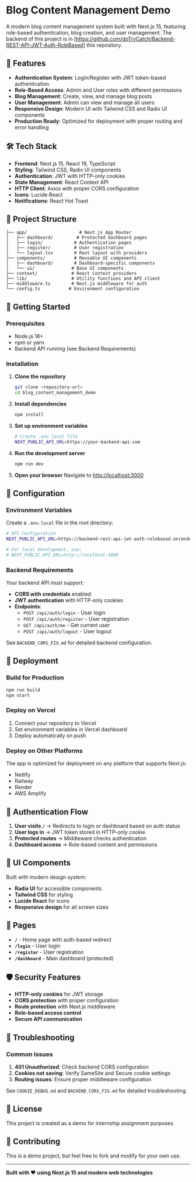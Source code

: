# Blog Content Management Demo

A modern blog content management system built with Next.js 15, featuring role-based authentication, blog creation, and user management.
The backend of this project is in [https://github.com/doTryCatch/Backend-REST-API-JWT-Auth-RoleBased] this repository.
## 🚀 Features

- **Authentication System**: Login/Register with JWT token-based authentication
- **Role-Based Access**: Admin and User roles with different permissions
- **Blog Management**: Create, view, and manage blog posts
- **User Management**: Admin can view and manage all users
- **Responsive Design**: Modern UI with Tailwind CSS and Radix UI components
- **Production Ready**: Optimized for deployment with proper routing and error handling

## 🛠️ Tech Stack

- **Frontend**: Next.js 15, React 19, TypeScript
- **Styling**: Tailwind CSS, Radix UI components
- **Authentication**: JWT with HTTP-only cookies
- **State Management**: React Context API
- **HTTP Client**: Axios with proper CORS configuration
- **Icons**: Lucide React
- **Notifications**: React Hot Toast

## 📁 Project Structure

```
├── app/                    # Next.js App Router
│   ├── dashboard/         # Protected dashboard pages
│   ├── login/            # Authentication pages
│   ├── register/         # User registration
│   └── layout.tsx        # Root layout with providers
├── components/           # Reusable UI components
│   ├── dashboard/        # Dashboard-specific components
│   └── ui/              # Base UI components
├── context/             # React Context providers
├── lib/                 # Utility functions and API client
├── middleware.ts        # Next.js middleware for auth
└── config.ts           # Environment configuration
```

## 🚀 Getting Started

### Prerequisites

- Node.js 18+ 
- npm or yarn
- Backend API running (see Backend Requirements)

### Installation

1. **Clone the repository**
   ```bash
   git clone <repository-url>
   cd blog_content_management_demo
   ```

2. **Install dependencies**
   ```bash
   npm install
   ```

3. **Set up environment variables**
   ```bash
   # Create .env.local file
   NEXT_PUBLIC_API_URL=https://your-backend-api.com
   ```

4. **Run the development server**
   ```bash
   npm run dev
   ```

5. **Open your browser**
   Navigate to [http://localhost:3000](http://localhost:3000)

## 🔧 Configuration

### Environment Variables

Create a `.env.local` file in the root directory:

```bash
# API Configuration
NEXT_PUBLIC_API_URL=https://backend-rest-api-jwt-auth-rolebased.onrender.com

# For local development, use:
# NEXT_PUBLIC_API_URL=http://localhost:4000
```

### Backend Requirements

Your backend API must support:

- **CORS with credentials** enabled
- **JWT authentication** with HTTP-only cookies
- **Endpoints**:
  - `POST /api/auth/login` - User login
  - `POST /api/auth/register` - User registration
  - `GET /api/auth/me` - Get current user
  - `POST /api/auth/logout` - User logout

See `BACKEND_CORS_FIX.md` for detailed backend configuration.

## 🚀 Deployment

### Build for Production

```bash
npm run build
npm start
```

### Deploy on Vercel

1. Connect your repository to Vercel
2. Set environment variables in Vercel dashboard
3. Deploy automatically on push

### Deploy on Other Platforms

The app is optimized for deployment on any platform that supports Next.js:
- Netlify
- Railway
- Render
- AWS Amplify

## 🔐 Authentication Flow

1. **User visits `/`** → Redirects to login or dashboard based on auth status
2. **User logs in** → JWT token stored in HTTP-only cookie
3. **Protected routes** → Middleware checks authentication
4. **Dashboard access** → Role-based content and permissions

## 🎨 UI Components

Built with modern design system:
- **Radix UI** for accessible components
- **Tailwind CSS** for styling
- **Lucide React** for icons
- **Responsive design** for all screen sizes

## 📱 Pages

- **`/`** - Home page with auth-based redirect
- **`/login`** - User login
- **`/register`** - User registration  
- **`/dashboard`** - Main dashboard (protected)

## 🛡️ Security Features

- **HTTP-only cookies** for JWT storage
- **CORS protection** with proper configuration
- **Route protection** with Next.js middleware
- **Role-based access control**
- **Secure API communication**

## 🐛 Troubleshooting

### Common Issues

1. **401 Unauthorized**: Check backend CORS configuration
2. **Cookies not saving**: Verify SameSite and Secure cookie settings
3. **Routing issues**: Ensure proper middleware configuration

See `COOKIE_DEBUG.md` and `BACKEND_CORS_FIX.md` for detailed troubleshooting.

## 📄 License

This project is created as a demo for internship assignment purposes.

## 🤝 Contributing

This is a demo project, but feel free to fork and modify for your own use.

---

**Built with ❤️ using Next.js 15 and modern web technologies**

